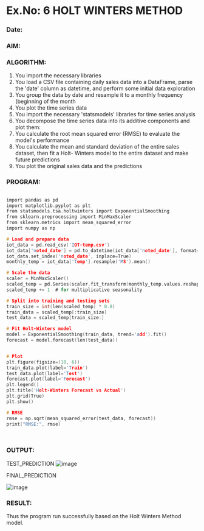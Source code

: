# Ex.No: 6               HOLT WINTERS METHOD
### Date: 



### AIM:

### ALGORITHM:
1. You import the necessary libraries
2. You load a CSV file containing daily sales data into a DataFrame, parse the 'date' column as
datetime, and perform some initial data exploration
3. You group the data by date and resample it to a monthly frequency (beginning of the month
4. You plot the time series data
5. You import the necessary 'statsmodels' libraries for time series analysis
6. You decompose the time series data into its additive components and plot them:
7. You calculate the root mean squared error (RMSE) to evaluate the model's performance
8. You calculate the mean and standard deviation of the entire sales dataset, then fit a Holt-
Winters model to the entire dataset and make future predictions
9. You plot the original sales data and the predictions
### PROGRAM:

```c

import pandas as pd
import matplotlib.pyplot as plt
from statsmodels.tsa.holtwinters import ExponentialSmoothing
from sklearn.preprocessing import MinMaxScaler
from sklearn.metrics import mean_squared_error
import numpy as np

# Load and prepare data
iot_data = pd.read_csv('IOT-temp.csv')
iot_data['noted_date'] = pd.to_datetime(iot_data['noted_date'], format='%d-%m-%Y %H:%M')
iot_data.set_index('noted_date', inplace=True)
monthly_temp = iot_data['temp'].resample('MS').mean()

# Scale the data
scaler = MinMaxScaler()
scaled_temp = pd.Series(scaler.fit_transform(monthly_temp.values.reshape(-1, 1)).flatten(), index=monthly_temp.index)
scaled_temp += 1  # for multiplicative seasonality

# Split into training and testing sets
train_size = int(len(scaled_temp) * 0.8)
train_data = scaled_temp[:train_size]
test_data = scaled_temp[train_size:]

# Fit Holt-Winters model
model = ExponentialSmoothing(train_data, trend='add').fit()
forecast = model.forecast(len(test_data))


# Plot
plt.figure(figsize=(10, 6))
train_data.plot(label='Train')
test_data.plot(label='Test')
forecast.plot(label='Forecast')
plt.legend()
plt.title('Holt-Winters Forecast vs Actual')
plt.grid(True)
plt.show()

# RMSE
rmse = np.sqrt(mean_squared_error(test_data, forecast))
print("RMSE:", rmse)




```
### OUTPUT:


TEST_PREDICTION
![image](https://github.com/user-attachments/assets/41ed737d-2f04-4a5c-9f5f-a14de535c172)



FINAL_PREDICTION

![image](https://github.com/user-attachments/assets/039b2922-8ab7-4f2e-a320-2f18e415e6de)



### RESULT:
Thus the program run successfully based on the Holt Winters Method model.
